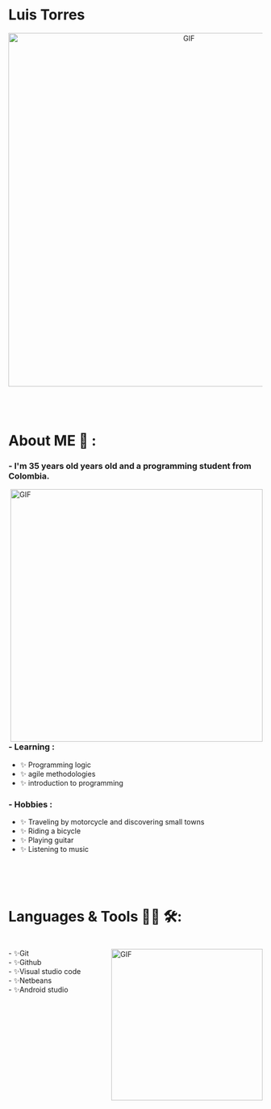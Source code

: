 # Luis Torres

<div align="center">
<img hight="300" width="700" alt="GIF" align="center" src="https://user-images.githubusercontent.com/114264579/225048545-a0cfb8ac-e970-4326-affd-62c6957783d4.gif">
</div>

</br>
</br>
</br>


# About ME 💬 :

### - I'm 35 years  old years old and a programming student from Colombia.

<img hight="400" width="500" alt="GIF" align="right" src="https://user-images.githubusercontent.com/114264579/225078365-edf50ee9-2cc9-434f-ad74-406972a19b54.gif">


### - Learning :
- ✨ Programming logic
- ✨ agile methodologies
- ✨ introduction to programming

### - Hobbies : 
- ✨ Traveling by motorcycle and discovering small towns
- ✨ Riding a bicycle
- ✨ Playing guitar
- ✨ Listening to music

</br>
</br>
</br>





# Languages & Tools 👨‍💻 🛠:
</br>

<img hight="200" width="300" alt="GIF" align="right" src="https://user-images.githubusercontent.com/114264579/226733804-f3a9c876-a572-47e3-8c05-2ad779bcbe52.gif">
- ✨Git </br>
- ✨Github </br>
- ✨Visual studio code </br>
- ✨Netbeans </br>
- ✨Android studio </br>

</br>
</br>
</br>

